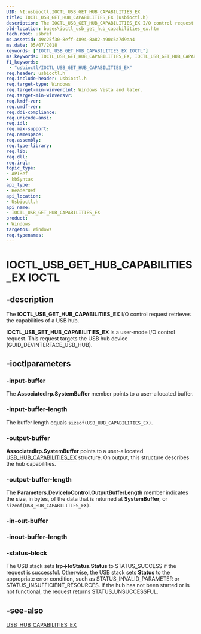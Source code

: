 ```yaml
---
UID: NI:usbioctl.IOCTL_USB_GET_HUB_CAPABILITIES_EX
title: IOCTL_USB_GET_HUB_CAPABILITIES_EX (usbioctl.h)
description: The IOCTL_USB_GET_HUB_CAPABILITIES_EX I/O control request retrieves the capabilities of a USB hub.IOCTL_USB_GET_HUB_CAPABILITIES_EX is a user-mode I/O control request. This request targets the USB hub device (GUID_DEVINTERFACE_USB_HUB).
old-location: buses\ioctl_usb_get_hub_capabilities_ex.htm
tech.root: usbref
ms.assetid: 49c25f30-8eff-4894-8a82-a90c5a7d9aa4
ms.date: 05/07/2018
keywords: ["IOCTL_USB_GET_HUB_CAPABILITIES_EX IOCTL"]
ms.keywords: IOCTL_USB_GET_HUB_CAPABILITIES_EX, IOCTL_USB_GET_HUB_CAPABILITIES_EX control, IOCTL_USB_GET_HUB_CAPABILITIES_EX control code [Buses], buses.ioctl_usb_get_hub_capabilities_ex, usbioctl/IOCTL_USB_GET_HUB_CAPABILITIES_EX, usbirp_bed6a9f5-00ee-4f0b-9906-cd27d85a74c2.xml
f1_keywords:
 - "usbioctl/IOCTL_USB_GET_HUB_CAPABILITIES_EX"
req.header: usbioctl.h
req.include-header: Usbioctl.h
req.target-type: Windows
req.target-min-winverclnt: Windows Vista and later.
req.target-min-winversvr: 
req.kmdf-ver: 
req.umdf-ver: 
req.ddi-compliance: 
req.unicode-ansi: 
req.idl: 
req.max-support: 
req.namespace: 
req.assembly: 
req.type-library: 
req.lib: 
req.dll: 
req.irql: 
topic_type:
- APIRef
- kbSyntax
api_type:
- HeaderDef
api_location:
- Usbioctl.h
api_name:
- IOCTL_USB_GET_HUB_CAPABILITIES_EX
product:
- Windows
targetos: Windows
req.typenames: 
---
```


# IOCTL_USB_GET_HUB_CAPABILITIES_EX IOCTL


## -description



The <b>IOCTL_USB_GET_HUB_CAPABILITIES_EX</b> I/O control request retrieves the capabilities of a USB hub.

<b>IOCTL_USB_GET_HUB_CAPABILITIES_EX</b> is a user-mode I/O control request. This request targets the USB hub device (GUID_DEVINTERFACE_USB_HUB).




## -ioctlparameters




### -input-buffer

The <b>AssociatedIrp.SystemBuffer</b> member points to a user-allocated buffer.


### -input-buffer-length

 The buffer length equals <code>sizeof(USB_HUB_CAPABILITIES_EX)</code>.


### -output-buffer

<b>AssociatedIrp.SystemBuffer</b> points to a user-allocated <a href="https://docs.microsoft.com/windows-hardware/drivers/ddi/usbioctl/ns-usbioctl-_usb_hub_capabilities_ex">USB_HUB_CAPABILITIES_EX</a> structure. On output, this structure describes the hub capabilities. 


### -output-buffer-length

The <b>Parameters.DeviceIoControl.OutputBufferLength</b> member indicates the size, in bytes, of the data that is returned at <b>SystemBuffer</b>, or <code>sizeof(USB_HUB_CAPABILITIES_EX)</code>.


### -in-out-buffer








### -inout-buffer-length








### -status-block

The USB stack sets <b>Irp->IoStatus.Status</b> to STATUS_SUCCESS if the request is successful. Otherwise, the USB stack sets <b>Status</b> to the appropriate error condition, such as STATUS_INVALID_PARAMETER or STATUS_INSUFFICIENT_RESOURCES. If the hub has not been started or is not functional, the request returns STATUS_UNSUCCESSFUL.


## -see-also




<a href="https://docs.microsoft.com/windows-hardware/drivers/ddi/usbioctl/ns-usbioctl-_usb_hub_capabilities_ex">USB_HUB_CAPABILITIES_EX</a>
 

 


